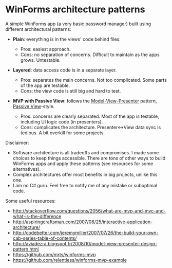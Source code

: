 # WinForms architecture patterns

A simple WinForms app (a very basic password manager) built using different architectural patterns:

* **Plain**: everything is in the views' code behind files.
    * Pros: easiest approach.
    * Cons: no separation of concerns. Difficult to maintain as the apps grows. Untestable.

* **Layered**: data access code is in a separate layer.
    * Pros: separates the main concerns. Not too complicated. Some parts of the app are testable.
    * Cons: the view code is still big and hard to test.

* **MVP with Passive View**: follows the [Model-View-Presenter](https://en.wikipedia.org/wiki/Model%E2%80%93view%E2%80%93presenter) pattern, [Passive View](http://www.martinfowler.com/eaaDev/PassiveScreen.html)-style.
    * Pros: concerns are clearly separated. Most of the app is testable, including UI logic code (in presenters).
    * Cons: complicates the architecture. Presenter<->View data sync is tedious. A bit overkill for some projects.

Disclaimer:

* Software architecture is all tradeoffs and compromises. I made some choices to keep things accessible. There are tons of other ways to build WinForms apps and apply these patterns (see resources for some alternatives).
* Complex architectures offer most benefits in big projects, unlike this one.
* I am no C# guru. Feel free to notify me of any mistake or suboptimal code.

Some useful resources:

* http://stackoverflow.com/questions/2056/what-are-mvp-and-mvc-and-what-is-the-difference
* http://aspiringcraftsman.com/2007/08/25/interactive-application-architecture/
* http://codebetter.com/jeremymiller/2007/07/26/the-build-your-own-cab-series-table-of-contents/
* http://aviadezra.blogspot.fr/2008/10/model-view-presenter-design-pattern.html
* https://github.com/mrts/winforms-mvp
* https://github.com/relentless/winforms-mvp-example
